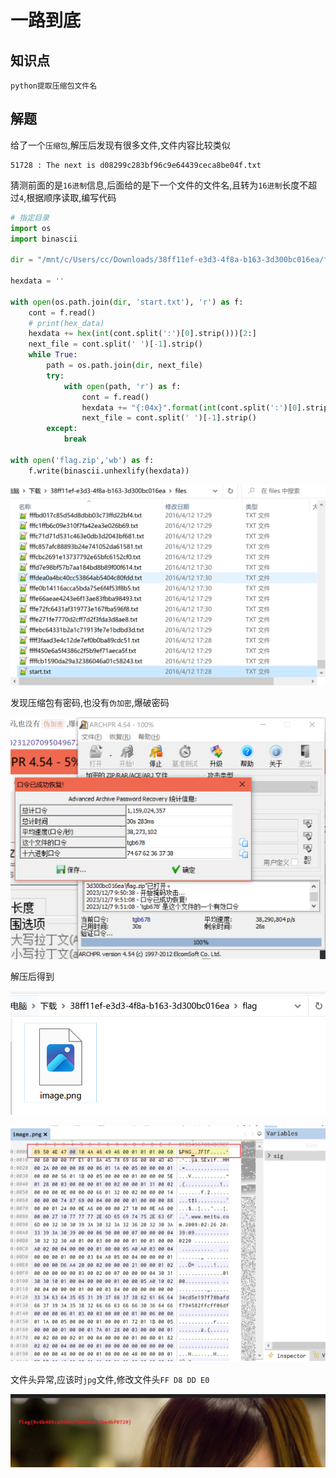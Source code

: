# 一路到底

## 知识点

`python提取压缩包文件名`

## 解题

给了一个`压缩包`,解压后发现有很多文件,文件内容比较类似

```
51728 : The next is d08299c283bf96c9e64439ceca8be04f.txt
```

猜测前面的是`16进制`信息,后面给的是下一个文件的文件名,且转为`16进制`长度不超过`4`,根据顺序读取,编写代码

```python
# 指定目录
import os
import binascii

dir = "/mnt/c/Users/cc/Downloads/38ff11ef-e3d3-4f8a-b163-3d300bc016ea/files"

hexdata = ''

with open(os.path.join(dir, 'start.txt'), 'r') as f:
    cont = f.read()
    # print(hex_data)
    hexdata += hex(int(cont.split(':')[0].strip()))[2:]
    next_file = cont.split(' ')[-1].strip()
    while True:
        path = os.path.join(dir, next_file)
        try:
            with open(path, 'r') as f:
                cont = f.read()
                hexdata += "{:04x}".format(int(cont.split(':')[0].strip()))
                next_file = cont.split(' ')[-1].strip()
        except:
            break

with open('flag.zip','wb') as f:
    f.write(binascii.unhexlify(hexdata))
```

![](./img/127-1.png)

发现压缩包有密码,也没有`伪加密`,爆破密码

![](./img/127-3.png)

解压后得到

![](./img/127-4.png)

![](./img/127-5.png)

文件头异常,应该时`jpg`文件,修改文件头`FF D8 DD E0`

![](./img/127-6.png)